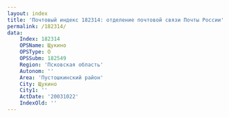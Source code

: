 ```yaml
---
layout: index
title: 'Почтовый индекс 182314: отделение почтовой связи Почты России'
permalink: /182314/
data:
    Index: 182314
    OPSName: Щукино
    OPSType: О
    OPSSubm: 182549
    Region: 'Псковская область'
    Autonom: ''
    Area: 'Пустошкинский район'
    City: Щукино
    City1: ''
    ActDate: '20031022'
    IndexOld: ''
---
```


